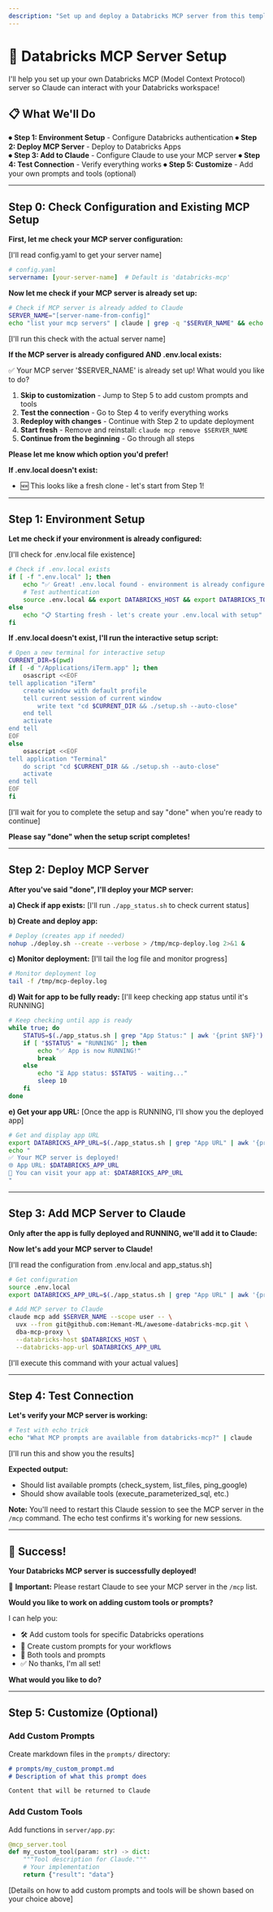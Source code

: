 ```yaml
---
description: "Set up and deploy a Databricks MCP server from this template"
---
```


# 🚀 Databricks MCP Server Setup

I'll help you set up your own Databricks MCP (Model Context Protocol) server so Claude can interact with your Databricks workspace!

## 📋 What We'll Do

⏺ **Step 1: Environment Setup** - Configure Databricks authentication
⏺ **Step 2: Deploy MCP Server** - Deploy to Databricks Apps  
⏺ **Step 3: Add to Claude** - Configure Claude to use your MCP server
⏺ **Step 4: Test Connection** - Verify everything works
⏺ **Step 5: Customize** - Add your own prompts and tools (optional)

---

## Step 0: Check Configuration and Existing MCP Setup

**First, let me check your MCP server configuration:**

[I'll read config.yaml to get your server name]

```yaml
# config.yaml
servername: [your-server-name]  # Default is 'databricks-mcp'
```

**Now let me check if your MCP server is already set up:**

```bash
# Check if MCP server is already added to Claude
SERVER_NAME="[server-name-from-config]"
echo "list your mcp servers" | claude | grep -q "$SERVER_NAME" && echo "✅ MCP server '$SERVER_NAME' already configured!" || echo "❌ MCP server '$SERVER_NAME' not found"
```

[I'll run this check with the actual server name]

**If the MCP server is already configured AND .env.local exists:**

✅ Your MCP server '$SERVER_NAME' is already set up! What would you like to do?

1. **Skip to customization** - Jump to Step 5 to add custom prompts and tools
2. **Test the connection** - Go to Step 4 to verify everything works
3. **Redeploy with changes** - Continue with Step 2 to update deployment
4. **Start fresh** - Remove and reinstall: `claude mcp remove $SERVER_NAME`
5. **Continue from the beginning** - Go through all steps

**Please let me know which option you'd prefer!**

**If .env.local doesn't exist:**
- 🆕 This looks like a fresh clone - let's start from Step 1!

---

## Step 1: Environment Setup

**Let me check if your environment is already configured:**

[I'll check for .env.local file existence]

```bash
# Check if .env.local exists
if [ -f ".env.local" ]; then
    echo "✅ Great! .env.local found - environment is already configured"
    # Test authentication
    source .env.local && export DATABRICKS_HOST && export DATABRICKS_TOKEN && databricks current-user me
else
    echo "📋 Starting fresh - let's create your .env.local with setup"
fi
```

**If .env.local doesn't exist, I'll run the interactive setup script:**

```bash
# Open a new terminal for interactive setup
CURRENT_DIR=$(pwd)
if [ -d "/Applications/iTerm.app" ]; then
    osascript <<EOF
tell application "iTerm"
    create window with default profile
    tell current session of current window
        write text "cd $CURRENT_DIR && ./setup.sh --auto-close"
    end tell
    activate
end tell
EOF
else
    osascript <<EOF
tell application "Terminal"
    do script "cd $CURRENT_DIR && ./setup.sh --auto-close"
    activate
end tell
EOF
fi
```

[I'll wait for you to complete the setup and say "done" when you're ready to continue]

**Please say "done" when the setup script completes!**

---

## Step 2: Deploy MCP Server

**After you've said "done", I'll deploy your MCP server:**

**a) Check if app exists:**
[I'll run `./app_status.sh` to check current status]

**b) Create and deploy app:**
```bash
# Deploy (creates app if needed)
nohup ./deploy.sh --create --verbose > /tmp/mcp-deploy.log 2>&1 &
```

**c) Monitor deployment:**
[I'll tail the log file and monitor progress]

```bash
# Monitor deployment log
tail -f /tmp/mcp-deploy.log
```

**d) Wait for app to be fully ready:**
[I'll keep checking app status until it's RUNNING]

```bash
# Keep checking until app is ready
while true; do
    STATUS=$(./app_status.sh | grep "App Status:" | awk '{print $NF}')
    if [ "$STATUS" = "RUNNING" ]; then
        echo "✅ App is now RUNNING!"
        break
    else
        echo "⏳ App status: $STATUS - waiting..."
        sleep 10
    fi
done
```

**e) Get your app URL:**
[Once the app is RUNNING, I'll show you the deployed app]

```bash
# Get and display app URL
export DATABRICKS_APP_URL=$(./app_status.sh | grep "App URL" | awk '{print $NF}')
echo "
✅ Your MCP server is deployed!
🌐 App URL: $DATABRICKS_APP_URL
🔗 You can visit your app at: $DATABRICKS_APP_URL
"
```

---

## Step 3: Add MCP Server to Claude

**Only after the app is fully deployed and RUNNING, we'll add it to Claude:**

**Now let's add your MCP server to Claude!**

[I'll read the configuration from .env.local and app_status.sh]

```bash
# Get configuration
source .env.local
export DATABRICKS_APP_URL=$(./app_status.sh | grep "App URL" | awk '{print $NF}')

# Add MCP server to Claude
claude mcp add $SERVER_NAME --scope user -- \
  uvx --from git@github.com:Hemant-ML/awesome-databricks-mcp.git \
  dba-mcp-proxy \
  --databricks-host $DATABRICKS_HOST \
  --databricks-app-url $DATABRICKS_APP_URL
```


[I'll execute this command with your actual values]

---

## Step 4: Test Connection

**Let's verify your MCP server is working:**

```bash
# Test with echo trick
echo "What MCP prompts are available from databricks-mcp?" | claude
```

[I'll run this and show you the results]

**Expected output:**
- Should list available prompts (check_system, list_files, ping_google)
- Should show available tools (execute_parameterized_sql, etc.)

**Note:** You'll need to restart this Claude session to see the MCP server in the `/mcp` command. The echo test confirms it's working for new sessions.

---

## 🎉 Success!

**Your Databricks MCP server is successfully deployed!**

🔄 **Important:** Please restart Claude to see your MCP server in the `/mcp` list.

**Would you like to work on adding custom tools or prompts?**

I can help you:
- 🛠️ Add custom tools for specific Databricks operations
- 📝 Create custom prompts for your workflows
- 🚀 Both tools and prompts
- ✅ No thanks, I'm all set!

**What would you like to do?**

---

## Step 5: Customize (Optional)

### Add Custom Prompts

Create markdown files in the `prompts/` directory:

```markdown
# prompts/my_custom_prompt.md
# Description of what this prompt does

Content that will be returned to Claude
```

### Add Custom Tools

Add functions in `server/app.py`:

```python
@mcp_server.tool
def my_custom_tool(param: str) -> dict:
    """Tool description for Claude."""
    # Your implementation
    return {"result": "data"}
```

[Details on how to add custom prompts and tools will be shown based on your choice above]